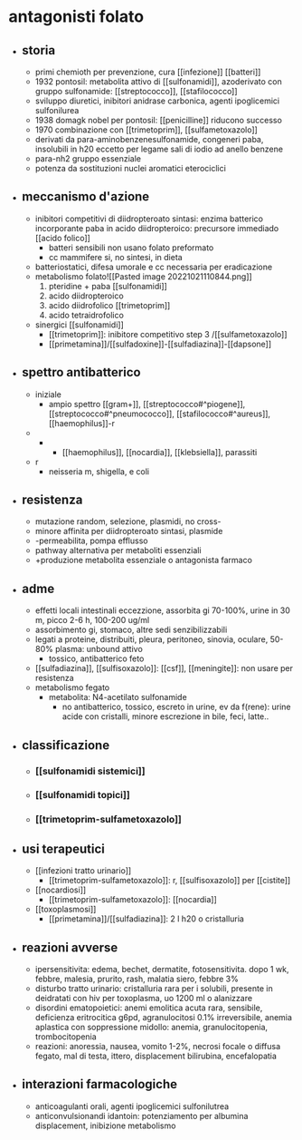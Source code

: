 # antagonisti folato
- ## storia
	- primi chemioth per prevenzione, cura [[infezione]] [[batteri]]
	- 1932 pontosil: metabolita attivo di [[sulfonamidi]], azoderivato con gruppo sulfonamide: [[streptococco]], [[stafilococco]]
	- sviluppo diuretici, inibitori anidrase carbonica, agenti ipoglicemici sulfonilurea
	- 1938 domagk nobel per pontosil: [[penicilline]] riducono successo
	- 1970 combinazione con [[trimetoprim]], [[sulfametoxazolo]]
	- derivati da para-aminobenzenesulfonamide, congeneri paba, insolubili in h20 eccetto per legame sali di iodio ad anello benzene
	- para-nh2 gruppo essenziale
	- potenza da sostituzioni nuclei aromatici eterociclici
- ## meccanismo d'azione
	- inibitori competitivi di diidropteroato sintasi: enzima batterico incorporante paba in acido diidropteroico: precursore immediado [[acido folico]]
		- batteri sensibili non usano folato preformato
		- cc mammifere si, no sintesi, in dieta
	- batteriostatici, difesa umorale e cc necessaria per eradicazione
	- metabolismo folato![[Pasted image 20221021110844.png]]
		1. pteridine + paba [[sulfonamidi]]
		2. acido diidropteroico
		3. acido diidrofolico [[trimetoprim]]
		4. acido tetraidrofolico
	- sinergici [[sulfonamidi]]
		- [[trimetoprim]]: inibitore competitivo step 3 /[[sulfametoxazolo]]
		- [[primetamina]]/[[sulfadoxine]]-[[sulfadiazina]]-[[dapsone]]
- ## spettro antibatterico
	- iniziale
		- ampio spettro [[gram+]], [[streptococco#^piogene]], [[streptococco#^pneumococco]], [[stafilococco#^aureus]], [[haemophilus]]-r
	- +
		- [[haemophilus]], [[nocardia]], [[klebsiella]], parassiti
	- r
		- neisseria m, shigella, e coli
- ## resistenza
	- mutazione random, selezione,  plasmidi, no cross-
	- minore affinita per diidropteroato sintasi, plasmide
	- -permeabilita, pompa efflusso
	- pathway alternativa per metaboliti essenziali
	- +produzione metabolita essenziale o antagonista farmaco
- ## adme
	- effetti locali intestinali eccezzione, assorbita gi 70-100%, urine in 30 m, picco 2-6 h, 100-200 ug/ml
	- assorbimento gi, stomaco, altre sedi senzibilizzabili
	- legati a proteine, distribuiti, pleura, peritoneo, sinovia, oculare, 50-80% plasma: unbound attivo
		- tossico, antibatterico feto
	- [[sulfadiazina]], [[sulfisoxazolo]]: [[csf]], [[meningite]]: non usare per resistenza
	- metabolismo fegato
		- metabolita: N4-acetilato sulfonamide
			- no antibatterico, tossico, escreto in urine, ev da f(rene): urine acide con cristalli, minore escrezione in bile, feci, latte..
- ## classificazione
	- ### [[sulfonamidi sistemici]]
	- ### [[sulfonamidi topici]]
	- ### [[trimetoprim-sulfametoxazolo]]
- ## usi terapeutici
	- [[infezioni tratto urinario]]
		- [[trimetoprim-sulfametoxazolo]]: r, [[sulfisoxazolo]] per [[cistite]]
	- [[nocardiosi]]
		- [[trimetoprim-sulfametoxazolo]]: [[nocardia]]
	- [[toxoplasmosi]]
		- [[primetamina]]/[[sulfadiazina]]: 2 l h20 o cristalluria
- ## reazioni avverse
	- ipersensitivita: edema, bechet, dermatite, fotosensitivita. dopo 1 wk, febbre, malesia, prurito, rash, malatia siero, febbre 3%
	- disturbo tratto urinario: cristalluria rara per i solubili, presente in deidratati con hiv per toxoplasma, uo 1200 ml o alanizzare
	- disordini ematopoietici: anemi emolitica acuta rara, sensibile, deficienza eritrocitica g6pd, agranulocitosi 0.1% irreversibile, anemia aplastica con soppressione midollo: anemia, granulocitopenia, trombocitopenia
	- reazioni: anoressia, nausea, vomito 1-2%, necrosi focale o diffusa fegato, mal di testa, ittero, displacement bilirubina, encefalopatia
- ## interazioni farmacologiche
	- anticoagulanti orali, agenti ipoglicemici sulfonilutrea
	- anticonvulsionandi idantoin: potenziamento per albumina displacement, inibizione metabolismo
